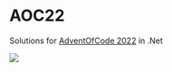 # AOC22
Solutions for [AdventOfCode 2022](https://adventofcode.com/) in .Net


![](https://img.shields.io/badge/stars%20⭐-10-yellow)
